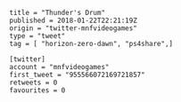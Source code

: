```
title = "Thunder's Drum"
published = 2018-01-22T22:21:19Z
origin = "twitter-mnfvideogames"
type = "tweet"
tag = [ "horizon-zero-dawn", "ps4share",]

[twitter]
account = "mnfvideogames"
first_tweet = "955566072169721857"
retweets = 0
favourites = 0
```

<p class='image'><img src='https://mnf.m17s.net/2018/01/22/DULaRjwXcAADqid.jpg' alt=''></p>


